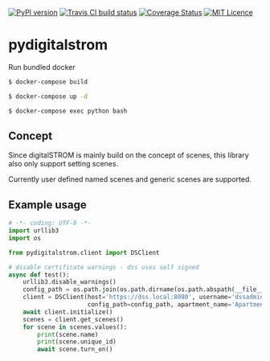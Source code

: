 [![PyPI version](https://badge.fury.io/py/pydigitalstrom.svg)](https://pypi.org/project/pydigitalstrom)
[![Travis CI build status](https://travis-ci.org/lociii/pydigitalstrom.svg)](https://travis-ci.org/lociii/pydigitalstrom)
[![Coverage Status](https://coveralls.io/repos/github/lociii/pydigitalstrom/badge.svg?branch=master)](https://coveralls.io/github/lociii/pydigitalstrom?branch=master)
[![MIT Licence](https://badges.frapsoft.com/os/mit/mit.svg?v=103)](https://opensource.org/licenses/mit-license.php)

# pydigitalstrom

Run bundled docker
```bash
$ docker-compose build

$ docker-compose up -d

$ docker-compose exec python bash
```

## Concept

Since digitalSTROM is mainly build on the concept of scenes, this library also only support setting scenes.

Currently user defined named scenes and generic scenes are supported.

## Example usage

```python
# -*- coding: UTF-8 -*-
import urllib3
import os

from pydigitalstrom.client import DSClient

# disable certificate warnings - dss uses self signed
async def test():
    urllib3.disable_warnings()
    config_path = os.path.join(os.path.dirname(os.path.abspath(__file__)), 'config', 'auth.json')
    client = DSClient(host='https://dss.local:8080', username='dssadmin', password='mySuperSecretPassword',
                      config_path=config_path, apartment_name='Apartment')
    await client.initialize()
    scenes = client.get_scenes()
    for scene in scenes.values():
        print(scene.name)
        print(scene.unique_id)
        await scene.turn_on()
```
